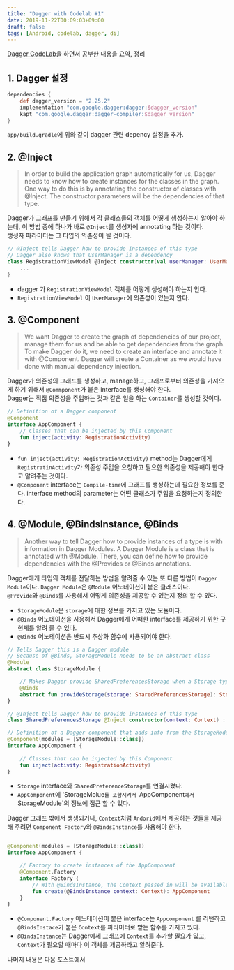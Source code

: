 ```yaml
---
title: "Dagger with Codelab #1"
date: 2019-11-22T00:09:03+09:00
draft: false
tags: [Android, codelab, dagger, di]
---
```


[Dagger CodeLab](https://codelabs.developers.google.com/codelabs/android-dagger/index.html?index=..%2F..ads19#0)을 하면서 공부한 내용을 요약, 정리

## 1. Dagger 설정

```groovy
dependencies {
    def dagger_version = "2.25.2"
    implementation "com.google.dagger:dagger:$dagger_version"
    kapt "com.google.dagger:dagger-compiler:$dagger_version"
}
```
`app/build.gradle`에 위와 같이 dagger 관련 depency 설정을 추가.

## 2. @Inject

> In order to build the application graph automatically for us, Dagger needs to know how to create instances for the classes in the graph. One way to do this is by annotating the constructor of classes with @Inject. The constructor parameters will be the dependencies of that type.

Dagger가 그래프를 만들기 위해서 각 클래스들의 객체를 어떻게 생성하는지 알아야 하는데, 이 방법 중에 하나가 바로 `@Inject`를 생성자에 annotating 하는 것이다.  
생성자 파라미터는 그 타입의 의존성이 될 것이다.

```kotlin
// @Inject tells Dagger how to provide instances of this type
// Dagger also knows that UserManager is a dependency
class RegistrationViewModel @Inject constructor(val userManager: UserManager) {
    ...
}
``` 
- dagger 가 `RegistrationViewModel` 객체를 어떻게 생성해야 하는지 안다.
- `RegistrationViewModel` 이 `UserManager`에 의존성이 있는지 안다.

## 3. @Component

> We want Dagger to create the graph of dependencies of our project, manage them for us and be able to get dependencies from the graph. To make Dagger do it, we need to create an interface and annotate it with @Component. Dagger will create a Container as we would have done with manual dependency injection.

Dagger가 의존성의 그래프를 생성하고, manage하고, 그래프로부터 의존성을 가져오게 하기 위해서 `@Commponent`가 붙은 interface를 생성해야 한다.  
Dagger는 직접 의존성을 주입하는 것과 같은 일을 하는 `Container`를 생성할 것이다.

```kotlin
// Definition of a Dagger component
@Component
interface AppComponent {
    // Classes that can be injected by this Component
    fun inject(activity: RegistrationActivity)
}
```

- `fun inject(activity: RegistrationActivity)` method는 Dagger에게`RegistratinActivity`가 의존성 주입을 요청하고 필요한 의존성을 제공해야 한다고 알려주는 것이다.
- `@Component` interface는 `Compile-time`에 그래프를 생성하는데 필요한 정보를 준다. interface method의 parameter는 어떤 클래스가 주입을 요청하는지 정의한다.

## 4. @Module, @BindsInstance, @Binds

> Another way to tell Dagger how to provide instances of a type is with information in Dagger Modules. A Dagger Module is a class that is annotated with @Module. There, you can define how to provide dependencies with the @Provides or @Binds annotations.

Dagger에게 타입의 객체를 전달하는 방법을 알려줄 수 있는 또 다른 방법이 `Dagger Module`이다. `Dagger Module`은 `@Module` 어노테이션이 붙은 클래스이다.  
`@Provide`와 `@Binds`를 사용해서 어떻게 의존성을 제공할 수 있는지 정의 할 수 있다.

- `StorageModule`은 `storage`에 대한 정보를 가지고 있는 모듈이다.
- `@Binds` 어노테이션을 사용해서 Dagger에게 어떠한 interface를 제공하기 위한 구현체를 알려 줄 수 있다.
- `@Binds` 어노테이션은 반드시 추상화 함수에 사용되어야 한다.

```kotlin
// Tells Dagger this is a Dagger module
// Because of @Binds, StorageModule needs to be an abstract class
@Module
abstract class StorageModule {

    // Makes Dagger provide SharedPreferencesStorage when a Storage type is requested
    @Binds
    abstract fun provideStorage(storage: SharedPreferencesStorage): Storage
}

// @Inject tells Dagger how to provide instances of this type
class SharedPreferencesStorage @Inject constructor(context: Context) : Storage { ... }

// Definition of a Dagger component that adds info from the StorageModule to the graph
@Component(modules = [StorageModule::class])
interface AppComponent {
    
    // Classes that can be injected by this Component
    fun inject(activity: RegistrationActivity)
}
```

- `Storage` interface와 `SharedPreferenceStorage`를 연결시켰다.
- `AppComponent`에 'StorageMolue`를 포함시켜서 `AppComponent`에서 `StorageModule`의 정보에 접근 할 수 있다.

Dagger 그래프 밖에서 생생되거나, `Context`처럼 `Andorid`에서 제공하는 것들을 제공해 주려면 `Component Factory`와 `@BindsInstance`를 사용해야 한다.

```kotlin

@Component(modules = [StorageModule::class])
interface AppComponent {

    // Factory to create instances of the AppComponent
    @Component.Factory
    interface Factory {
        // With @BindsInstance, the Context passed in will be available in the graph
        fun create(@BindsInstance context: Context): AppComponent
    }
}
```

- `@Component.Factory` 어노테이션이 붙은 interface는 `Appcomponent` 를 리턴하고 `@BindsInstace`가 붙은 `Context`를 파라미터로 받는 함수를 가지고 있다. 
- `@BindsInstance`는 Dagger에세 그래프에 `Context`를 추가할 필요가 있고, `Context`가 필요할 때마다 이 객체를 제공하라고 알려준다.
  
  
나머지 내용은 다음 포스트에서

